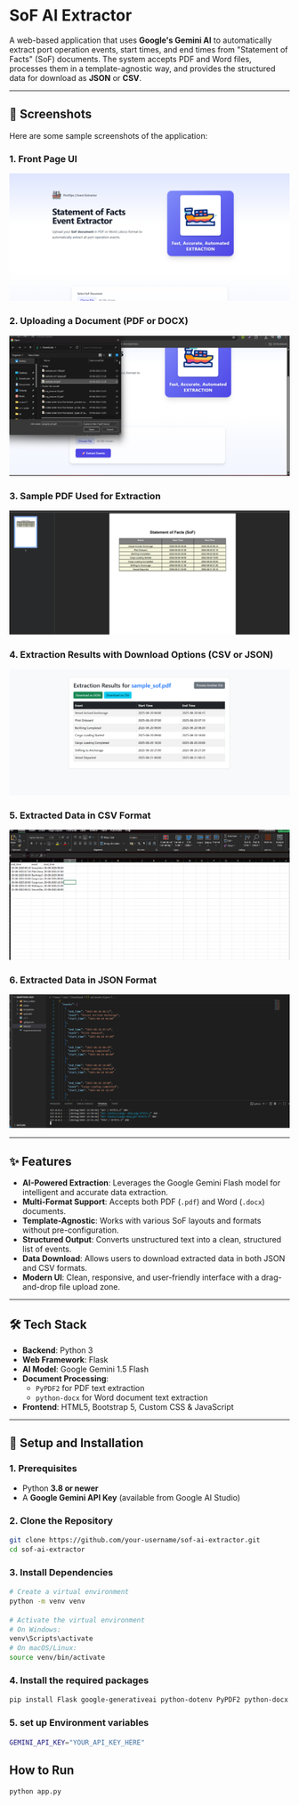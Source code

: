 # SoF AI Extractor

A web-based application that uses **Google's Gemini AI** to automatically extract port operation events, start times, and end times from "Statement of Facts" (SoF) documents. The system accepts PDF and Word files, processes them in a template-agnostic way, and provides the structured data for download as **JSON** or **CSV**.

---

## 📸 Screenshots
Here are some sample screenshots of the application:

### 1. Front Page UI  
![Screenshot 1](static/Screenshot%202025-08-20%20225054.png)  

### 2. Uploading a Document (PDF or DOCX)  
![Screenshot 2](static/Screenshot%202025-08-20%20225114.png)  

### 3. Sample PDF Used for Extraction  
![Screenshot 6](static/Screenshot%202025-08-20%20225232.png)  

### 4. Extraction Results with Download Options (CSV or JSON)  
![Screenshot 3](static/Screenshot%202025-08-20%20225138.png)  

### 5. Extracted Data in CSV Format  
![Screenshot 4](static/Screenshot%202025-08-20%20225202.png)  

### 6. Extracted Data in JSON Format  
![Screenshot 5](static/Screenshot%202025-08-20%20225220.png)  
 


---

## ✨ Features
- **AI-Powered Extraction**: Leverages the Google Gemini Flash model for intelligent and accurate data extraction.  
- **Multi-Format Support**: Accepts both PDF (`.pdf`) and Word (`.docx`) documents.  
- **Template-Agnostic**: Works with various SoF layouts and formats without pre-configuration.  
- **Structured Output**: Converts unstructured text into a clean, structured list of events.  
- **Data Download**: Allows users to download extracted data in both JSON and CSV formats.  
- **Modern UI**: Clean, responsive, and user-friendly interface with a drag-and-drop file upload zone.  

---

## 🛠️ Tech Stack
- **Backend**: Python 3  
- **Web Framework**: Flask  
- **AI Model**: Google Gemini 1.5 Flash  
- **Document Processing**:  
  - `PyPDF2` for PDF text extraction  
  - `python-docx` for Word document text extraction  
- **Frontend**: HTML5, Bootstrap 5, Custom CSS & JavaScript  

---

## 🚀 Setup and Installation

### 1. Prerequisites
- Python **3.8 or newer**  
- A **Google Gemini API Key** (available from Google AI Studio)

### 2. Clone the Repository
```bash
git clone https://github.com/your-username/sof-ai-extractor.git
cd sof-ai-extractor
```

### 3. Install Dependencies
```bash
# Create a virtual environment
python -m venv venv

# Activate the virtual environment
# On Windows:
venv\Scripts\activate
# On macOS/Linux:
source venv/bin/activate
```

### 4. Install the required packages
```bash
pip install Flask google-generativeai python-dotenv PyPDF2 python-docx
```

### 5. set up Environment variables
```bash
GEMINI_API_KEY="YOUR_API_KEY_HERE"
```

## How to Run
```bash
python app.py
```
